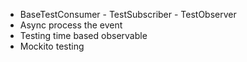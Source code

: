 + BaseTestConsumer - TestSubscriber - TestObserver
+ Async process the event 
+ Testing time based observable 
+ Mockito testing 